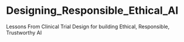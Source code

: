 # Designing_Responsible_Ethical_AI
Lessons From Clinical Trial Design for building Ethical, Responsible, Trustworthy AI
